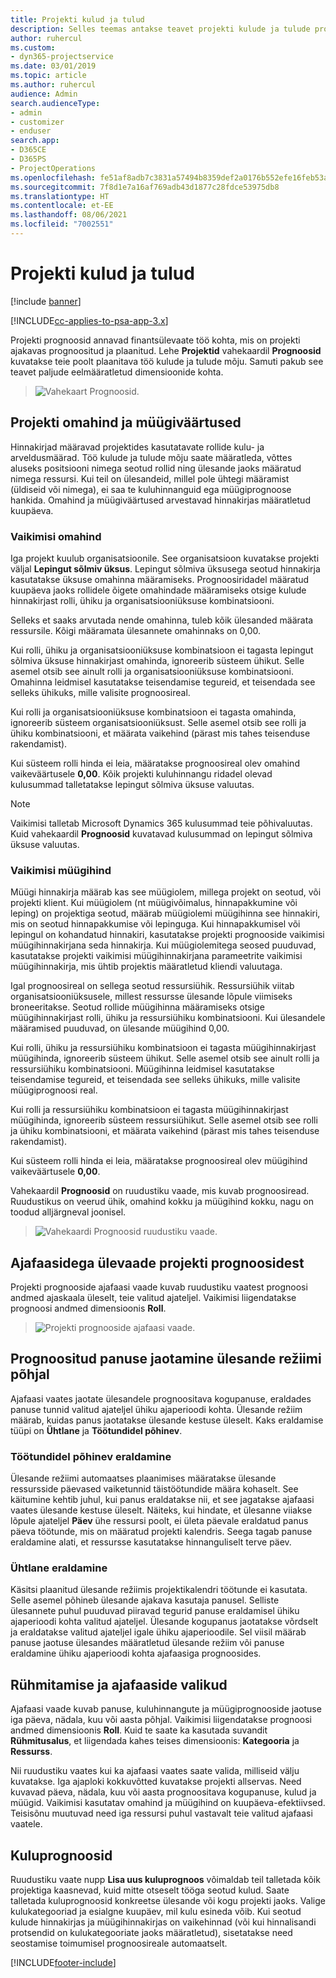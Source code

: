 ```yaml
---
title: Projekti kulud ja tulud
description: Selles teemas antakse teavet projekti kulude ja tulude prognoosimise kohta.
author: ruhercul
ms.custom:
- dyn365-projectservice
ms.date: 03/01/2019
ms.topic: article
ms.author: ruhercul
audience: Admin
search.audienceType:
- admin
- customizer
- enduser
search.app:
- D365CE
- D365PS
- ProjectOperations
ms.openlocfilehash: fe51af8adb7c3831a57494b8359def2a0176b552efe16feb53a2a265f5ffcb0c
ms.sourcegitcommit: 7f8d1e7a16af769adb43d1877c28fdce53975db8
ms.translationtype: HT
ms.contentlocale: et-EE
ms.lasthandoff: 08/06/2021
ms.locfileid: "7002551"
---
```

# <a name="project-costs-and-revenue"></a>Projekti kulud ja tulud

[!include [banner](../includes/psa-now-project-operations.md)]

[!INCLUDE[cc-applies-to-psa-app-3.x](../includes/cc-applies-to-psa-app-3x.md)]

Projekti prognoosid annavad finantsülevaate töö kohta, mis on projekti ajakavas prognoositud ja plaanitud. Lehe **Projektid** vahekaardil **Prognoosid** kuvatakse teie poolt plaanitava töö kulude ja tulude mõju. Samuti pakub see teavet paljude eelmääratletud dimensioonide kohta. 

> ![Vahekaart Prognoosid.](media/project-5.png)

## <a name="cost-and-sales-values-of-the-project"></a>Projekti omahind ja müügiväärtused

Hinnakirjad määravad projektides kasutatavate rollide kulu- ja arveldusmäärad. Töö kulude ja tulude mõju saate määratleda, võttes aluseks positsiooni nimega seotud rollid ning ülesande jaoks määratud nimega ressursi. Kui teil on ülesandeid, millel pole ühtegi määramist (üldiseid või nimega), ei saa te kuluhinnanguid ega müügiprognoose hankida. Omahind ja müügiväärtused arvestavad hinnakirjas määratletud kuupäeva.

### <a name="default-cost-price"></a>Vaikimisi omahind  

Iga projekt kuulub organisatsioonile. See organisatsioon kuvatakse projekti väljal **Lepingut sõlmiv üksus**. Lepingut sõlmiva üksusega seotud hinnakirja kasutatakse üksuse omahinna määramiseks. Prognoosiridadel määratud kuupäeva jaoks rollidele õigete omahindade määramiseks otsige kulude hinnakirjast rolli, ühiku ja organisatsiooniüksuse kombinatsiooni. 

Selleks et saaks arvutada nende omahinna, tuleb kõik ülesanded määrata ressursile. Kõigi määramata ülesannete omahinnaks on 0,00.

Kui rolli, ühiku ja organisatsiooniüksuse kombinatsioon ei tagasta lepingut sõlmiva üksuse hinnakirjast omahinda, ignoreerib süsteem ühikut. Selle asemel otsib see ainult rolli ja organisatsiooniüksuse kombinatsiooni. Omahinna leidmisel kasutatakse teisendamise tegureid, et teisendada see selleks ühikuks, mille valisite prognoosireal.

Kui rolli ja organisatsiooniüksuse kombinatsioon ei tagasta omahinda, ignoreerib süsteem organisatsiooniüksust. Selle asemel otsib see rolli ja ühiku kombinatsiooni, et määrata vaikehind (pärast mis tahes teisenduse rakendamist).

Kui süsteem rolli hinda ei leia, määratakse prognoosireal olev omahind vaikeväärtusele **0,00**. Kõik projekti kuluhinnangu ridadel olevad kulusummad talletatakse lepingut sõlmiva üksuse valuutas.

> [!NOTE]
> Vaikimisi talletab Microsoft Dynamics 365 kulusummad teie põhivaluutas. Kuid vahekaardil **Prognoosid** kuvatavad kulusummad on lepingut sõlmiva üksuse valuutas.  

### <a name="default-sales-price"></a>Vaikimisi müügihind 

Müügi hinnakirja määrab kas see müügiolem, millega projekt on seotud, või projekti klient. Kui müügiolem (nt müügivõimalus, hinnapakkumine või leping) on projektiga seotud, määrab müügiolemi müügihinna see hinnakiri, mis on seotud hinnapakkumise või lepinguga. Kui hinnapakkumisel või lepingul on kohandatud hinnakiri, kasutatakse projekti prognooside vaikimisi müügihinnakirjana seda hinnakirja. Kui müügiolemitega seosed puuduvad, kasutatakse projekti vaikimisi müügihinnakirjana parameetrite vaikimisi müügihinnakirja, mis ühtib projektis määratletud kliendi valuutaga.

Igal prognoosireal on sellega seotud ressursiühik. Ressursiühik viitab organisatsiooniüksusele, millest ressursse ülesande lõpule viimiseks broneeritakse. Seotud rollide müügihinna määramiseks otsige müügihinnakirjast rolli, ühiku ja ressursiühiku kombinatsiooni. Kui ülesandele määramised puuduvad, on ülesande müügihind 0,00.

Kui rolli, ühiku ja ressursiühiku kombinatsioon ei tagasta müügihinnakirjast müügihinda, ignoreerib süsteem ühikut. Selle asemel otsib see ainult rolli ja ressursiühiku kombinatsiooni. Müügihinna leidmisel kasutatakse teisendamise tegureid, et teisendada see selleks ühikuks, mille valisite müügiprognoosi real. 

Kui rolli ja ressursiühiku kombinatsioon ei tagasta müügihinnakirjast müügihinda, ignoreerib süsteem ressursiühikut. Selle asemel otsib see rolli ja ühiku kombinatsiooni, et määrata vaikehind (pärast mis tahes teisenduse rakendamist).

Kui süsteem rolli hinda ei leia, määratakse prognoosireal olev müügihind vaikeväärtusele **0,00**.

Vahekaardil **Prognoosid** on ruudustiku vaade, mis kuvab prognoosiread. Ruudustikus on veerud ühik, omahind kokku ja müügihind kokku, nagu on toodud alljärgneval joonisel. 

> ![Vahekaardi Prognoosid ruudustiku vaade.](media/project-6.png)

## <a name="time-phased-view-of-project-estimates"></a>Ajafaasidega ülevaade projekti prognoosidest

Projekti prognooside ajafaasi vaade kuvab ruudustiku vaatest prognoosi andmed ajaskaala üleselt, teie valitud ajateljel. Vaikimisi liigendatakse prognoosi andmed dimensioonis **Roll**.

> ![Projekti prognooside ajafaasi vaade.](media/project-7.png)

## <a name="allocating-estimated-effort-based-on-the-task-mode"></a>Prognoositud panuse jaotamine ülesande režiimi põhjal

Ajafaasi vaates jaotate ülesandele prognoositava kogupanuse, eraldades panuse tunnid valitud ajateljel ühiku ajaperioodi kohta. Ülesande režiim määrab, kuidas panus jaotatakse ülesande kestuse üleselt. Kaks eraldamise tüüpi on **Ühtlane** ja **Töötundidel põhinev**.

### <a name="work-hours-based-allocation"></a>Töötundidel põhinev eraldamine
 
Ülesande režiimi automaatses plaanimises määratakse ülesande ressursside päevased vaiketunnid täistöötundide määra kohaselt. See käitumine kehtib juhul, kui panus eraldatakse nii, et see jagatakse ajafaasi vaates ülesande kestuse üleselt. Näiteks, kui hindate, et ülesanne viiakse lõpule ajateljel **Päev** ühe ressursi poolt, ei ületa päevale eraldatud panus päeva töötunde, mis on määratud projekti kalendris. Seega tagab panuse eraldamine alati, et ressursse kasutatakse hinnanguliselt terve päev.

### <a name="even-allocation"></a>Ühtlane eraldamine

Käsitsi plaanitud ülesande režiimis projektikalendri töötunde ei kasutata. Selle asemel põhineb ülesande ajakava kasutaja panusel. Selliste ülesannete puhul puuduvad piiravad tegurid panuse eraldamisel ühiku ajaperioodi kohta valitud ajateljel. Ülesande kogupanus jaotatakse võrdselt ja eraldatakse valitud ajateljel igale ühiku ajaperioodile. Sel viisil määrab panuse jaotuse ülesandes määratletud ülesande režiim või panuse eraldamine ühiku ajaperioodi kohta ajafaasiga prognoosides.

## <a name="grouping-and-time-phasing-options"></a>Rühmitamise ja ajafaaside valikud

Ajafaasi vaade kuvab panuse, kuluhinnangute ja müügiprognooside jaotuse iga päeva, nädala, kuu või aasta põhjal. Vaikimisi liigendatakse prognoosi andmed dimensioonis **Roll**. Kuid te saate ka kasutada suvandit **Rühmitusalus**, et liigendada kahes teises dimensioonis: **Kategooria** ja **Ressurss**.

Nii ruudustiku vaates kui ka ajafaasi vaates saate valida, milliseid välju kuvatakse. Iga ajaploki kokkuvõtted kuvatakse projekti allservas. Need kuvavad päeva, nädala, kuu või aasta prognoositava kogupanuse, kulud ja müügid. Vaikimisi kasutatav omahind ja müügihind on kuupäeva-efektiivsed. Teisisõnu muutuvad need iga ressursi puhul vastavalt teie valitud ajafaasi vaatele.

## <a name="expense-estimates"></a>Kuluprognoosid

Ruudustiku vaate nupp **Lisa uus kuluprognoos** võimaldab teil talletada kõik projektiga kaasnevad, kuid mitte otseselt tööga seotud kulud. Saate talletada kuluprognoosid konkreetse ülesande või kogu projekti jaoks. Valige kulukategooriad ja esialgne kuupäev, mil kulu esineda võib. Kui seotud kulude hinnakirjas ja müügihinnakirjas on vaikehinnad (või kui hinnalisandi protsendid on kulukategooriate jaoks määratletud), sisetatakse need seostamise toimumisel prognoosireale automaatselt.


[!INCLUDE[footer-include](../includes/footer-banner.md)]